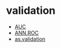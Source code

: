 ﻿# validation



+ [AUC](validation/AUC.1) 
+ [ANN.ROC](validation/ANN.ROC.1) 
+ [as.validation](validation/as.validation.1) 
